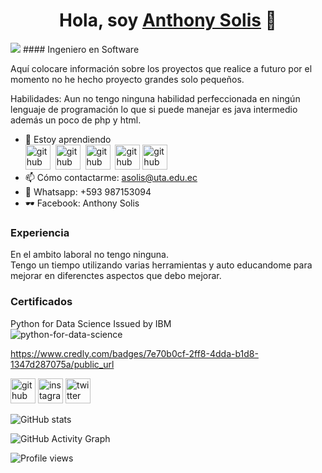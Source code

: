 <div align="center">
<h1 align="center">Hola, soy <a href="https://aristi.dev">Anthony Solis</a> 👋</h1>
</div>
<img src="https://i.imgur.com/weNbhGZ.png">
#### Ingeniero en Software

Aquí colocare información sobre los proyectos que realice a futuro por el momento no he hecho proyecto grandes solo pequeños.

Habilidades: Aun no tengo ninguna habilidad perfeccionada en ningún lenguaje de programación lo que si puede manejar es java intermedio además un poco de php y html.

- 🌱 Estoy aprendiendo <br>
<img src='https://user-images.githubusercontent.com/109778441/180619720-2ce15725-e2c4-4723-8dd0-8008818211de.png' alt='github' height='40'>&nbsp;
<img src='https://user-images.githubusercontent.com/109778441/180619726-5a9ae7e9-9061-4e28-bc1c-9c4972258dbc.png' alt='github' height='40'>&nbsp; 
<img src='https://user-images.githubusercontent.com/109778441/180619730-2d62c0ab-e801-4ac5-98d1-9e10b6b0d114.png' alt='github' height='40'>&nbsp;
<img src='https://user-images.githubusercontent.com/109778441/180619710-59b3c4bb-364b-4b52-bb7d-cf5ad8b27304.png' alt='github' height='40'>&nbsp;<img src='https://user-images.githubusercontent.com/109778441/180619742-0f99ca9f-d68e-48b2-b521-90ee8167bc30.png' alt='github' height='40'>&nbsp;<br>
- 📫 Cómo contactarme: asolis@uta.edu.ec
- 📲 Whatsapp: +593 987153094
- 🕶 Facebook: Anthony Solis

### Experiencia
En el ambito laboral no tengo ninguna.<br>
Tengo un tiempo utilizando varias herramientas y auto educandome para mejorar en diferenctes aspectos que debo mejorar.

### Certificados<br>
Python for Data Science
Issued by IBM<br>
![python-for-data-science](https://github.com/Anthony6887/Anthony6887/assets/109778441/22eb98be-abde-47db-a41f-7444ae0439cd)

https://www.credly.com/badges/7e70b0cf-2ff8-4dda-b1d8-1347d287075a/public_url

[<img src='https://cdn.jsdelivr.net/npm/simple-icons@3.0.1/icons/github.svg' alt='github' height='40'>](https://github.com/Anthony6887)  [<img src='https://cdn.jsdelivr.net/npm/simple-icons@3.0.1/icons/instagram.svg' alt='instagram' height='40'>](https://www.instagram.com/@anthonysolis2001/)  [<img src='https://cdn.jsdelivr.net/npm/simple-icons@3.0.1/icons/twitter.svg' alt='twitter' height='40'>](https://twitter.com/@antho6887)  

![GitHub stats](https://github-readme-stats.vercel.app/api?username=Anthony6887&show_icons=true)  

![GitHub Activity Graph](https://activity-graph.herokuapp.com/graph?username=Anthony6887)  

![Profile views](https://gpvc.arturio.dev/Anthony6887)  
